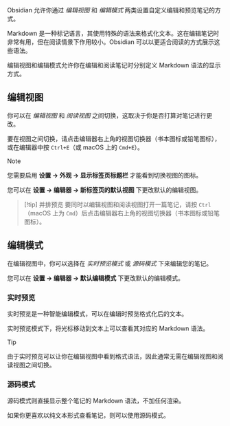 
Obsidian 允许你通过 _编辑视图_ 和 _编辑模式_ 两类设置自定义编辑和预览笔记的方式。

Markdown 是一种标记语言，其使用特殊的语法来格式化文本。这在编辑笔记时非常有用，但在阅读情景下作用较小。Obsidian 可以以更适合阅读的方式展示这些语法。

编辑视图和编辑模式允许你在编辑和阅读笔记时分别定义 Markdown 语法的显示方式。

## 编辑视图

你可以在 _编辑视图_ 和 _阅读视图_ 之间切换，这取决于你是否打算对笔记进行更改。

要在视图之间切换，请点击编辑器右上角的视图切换器（书本图标或铅笔图标），或在编辑器中按 `Ctrl+E`（或 macOS 上的 `Cmd+E`）。

> [!note]
> 您需要启用 **设置 → 外观 → 显示标签页标题栏** 才能看到切换视图的图标。

您可以在 **设置 → 编辑器 → 新标签页的默认视图** 下更改默认的编辑视图。

> [!tip] 并排预览
> 要同时以编辑视图和阅读视图打开一篇笔记，请按 `Ctrl`（macOS 上为 `Cmd`）后点击编辑器右上角的视图切换器（书本图标或铅笔图标）。

## 编辑模式

在编辑视图中，你可以选择在 _实时预览模式_ 或 _源码模式_ 下来编辑您的笔记。

您可以在 **设置 → 编辑器 → 默认编辑模式** 下更改默认的编辑模式。

### 实时预览

实时预览是一种智能编辑模式，可以在编辑时预览格式化后的文本。

实时预览模式下，将光标移动到文本上可以查看其对应的 Markdown 语法。

> [!tip]
> 由于实时预览可以让你在编辑视图中看到格式语法，因此通常无需在编辑视图和阅读视图之间切换。

### 源码模式

源码模式则直接显示整个笔记的 Markdown 语法，不加任何渲染。

如果你更喜欢以纯文本形式查看笔记，则可以使用源码模式。